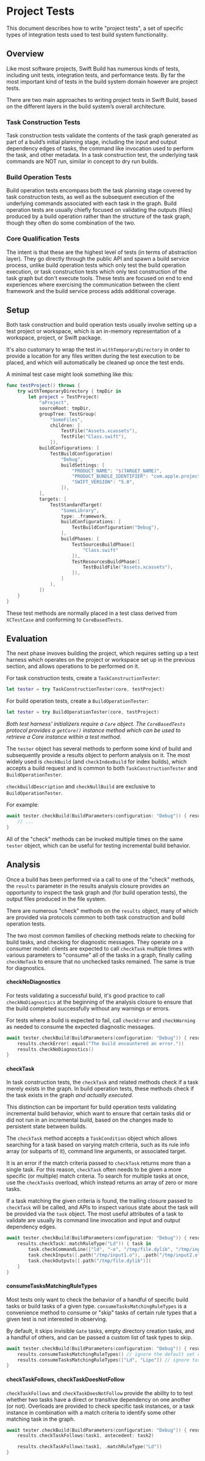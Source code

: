 # Project Tests

This document describes how to write "project tests", a set of specific types of integration tests used to test build system functionality.

## Overview

Like most software projects, Swift Build has numerous kinds of tests, including unit tests, integration tests, and performance tests. By far the most important kind of tests in the build system domain however are project tests.

There are two main approaches to writing project tests in Swift Build, based on the different layers in the build system’s overall architecture.

### Task Construction Tests

Task construction tests validate the contents of the task graph generated as part of a build’s initial planning stage, including the input and output dependency edges of tasks, the command like invocation used to perform the task, and other metadata. In a task construction test, the underlying task commands are NOT run, similar in concept to dry run builds.

### Build Operation Tests

Build operation tests encompass both the task planning stage covered by task construction tests, as well as the subsequent execution of the underlying commands associated with each task in the graph. Build operation tests are usually chiefly focused on validating the outputs (files) produced by a build operation rather than the structure of the task graph, though they often do some combination of the two.

### Core Qualification Tests

The intent is that these are the highest level of tests (in terms of abstraction layer). They go directly through the public API and spawn a build service process, unlike build operation tests which only test the build operation execution, or task construction tests which only test construction of the task graph but don't execute tools. These tests are focused on end to end experiences where exercising the communication between the client framework and the build service process adds additional coverage.

## Setup

Both task construction and build operation tests usually involve setting up a test project or workspace, which is an in-memory representation of a workspace, project, or Swift package.

It's also customary to wrap the test in `withTemporaryDirectory` in order to provide a location for any files written during the test execution to be placed, and which will automatically be cleaned up once the test ends.

A minimal test case might look something like this:

```swift
func testProject() throws {
    try withTemporaryDirectory { tmpDir in
        let project = TestProject(
            "aProject",
            sourceRoot: tmpDir,
            groupTree: TestGroup(
                "SomeFiles",
                children: [
                    TestFile("Assets.xcassets"),
                    TestFile("Class.swift"),
                ]),
            buildConfigurations: [
                TestBuildConfiguration(
                    "Debug",
                    buildSettings: [
                        "PRODUCT_NAME": "$(TARGET_NAME)",
                        "PRODUCT_BUNDLE_IDENTIFIER": "com.apple.project",
                        "SWIFT_VERSION": "5.0",
                    ]),
            ],
            targets: [
                TestStandardTarget(
                    "SomeLibrary",
                    type: .framework,
                    buildConfigurations: [
                        TestBuildConfiguration("Debug"),
                    ],
                    buildPhases: [
                        TestSourcesBuildPhase([
                            "Class.swift"
                        ]),
                        TestResourcesBuildPhase([
                            TestBuildFile("Assets.xcassets"),
                        ]),
                    ]
                ),
            ])
    }
}
```

These test methods are normally placed in a test class derived from `XCTestCase` and conforming to `CoreBasedTests`.

## Evaluation

The next phase invoves building the project, which requires setting up a test harness which operates on the project or workspace set up in the previous section, and allows operations to be performed on it.

For task construction tests, create a `TaskConstructionTester`:

```swift
let tester = try TaskConstructionTester(core, testProject)
```

For build operation tests, create a `BuildOperationTester`:

```swift
let tester = try BuildOperationTester(core, testProject)
```

_Both test harness' initializers require a `Core` object. The `CoreBasedTests` protocol provides a `getCore()` instance method which can be used to retrieve a Core instance within a test method._

The `tester` object has several methods to perform some kind of build and subsequently provide a results object to perform analysis on it. The most widely used is `checkBuild` (and `checkIndexBuild` for index builds), which accepts a build request and is common to both `TaskConstructionTester` and `BuildOperationTester`.

`checkBuildDescription` and `checkNullBuild` are exclusive to `BuildOperationTester`.

For example:

```swift
await tester.checkBuild(BuildParameters(configuration: "Debug")) { results in
    // ...
}
```

All of the "check" methods can be invoked multiple times on the same `tester` object, which can be useful for testing incremental build behavior.

## Analysis

Once a build has been performed via a call to one of the "check" methods, the `results` parameter in the results analysis closure provides an opportunity to inspect the task graph and (for build operation tests), the output files produced in the file system.

There are numerous "check" methods on the `results` object, many of which are provided via protocols common to both task construction and build operation tests.

The two most common families of checking methods relate to checking for build tasks, and checking for diagnostic messages. They operate on a consumer model: clients are expected to call `checkTask` multiple times with various parameters to "consume" all of the tasks in a graph, finally calling `checkNoTask` to ensure that no unchecked tasks remained. The same is true for diagnostics.

#### checkNoDiagnostics

For tests validating a successful build, it's good practice to call `checkNoDiagnostics` at the beginning of the analysis closure to ensure that the build completed successfully without any warnings or errors.

For tests where a build is expected to fail, call `checkError` and `checkWarning` as needed to consume the expected diagnostic messages.

```swift
await tester.checkBuild(BuildParameters(configuration: "Debug")) { results in
    results.checkError(.equal("The build encountered an error."))
    results.checkNoDiagnostics()
}
```

#### checkTask

In task construction tests, the `checkTask` and related methods check if a task merely exists in the graph. In build operation tests, these methods check if the task exists in the graph _and actually executed_.

This distinction can be important for build operation tests validating incremental build behavior, which want to ensure that certain tasks did or did not run in an incremental build, based on the changes made to persistent state between builds.

The `checkTask` method accepts a `TaskCondition` object which allows searching for a task based on varying match criteria, such as its rule info array (or subparts of it), command line arguments, or associated target.

It is an error if the match criteria passed to `checkTask` returns more than a single task. For this reason, `checkTask` often needs to be given a more specific (or multiple) match criteria. To search for multiple tasks at once, use the `checkTasks` overload, which instead returns an array of zero or more tasks.

If a task matching the given criteria is found, the trailing closure passed to `checkTask` will be called, and APIs to inspect various state about the task will be provided via the `task` object. The most useful attributes of a task to validate are usually its command line invocation and input and output dependency edges.

```swift
await tester.checkBuild(BuildParameters(configuration: "Debug")) { results in
    results.checkTask(.matchRuleType("Ld")) { task in
        task.checkCommandLine(["ld", "-o", "/tmp/file.dylib", "/tmp/input1.o", "/tmp/input2.o"])
        task.checkInputs([.path("/tmp/input1.o"), .path("/tmp/input2.o")])
        task.checkOutputs([.path("/tmp/file.dylib")])
    }
}
```

#### consumeTasksMatchingRuleTypes

Most tests only want to check the behavior of a handful of specific build tasks or build tasks of a given type. `consumeTasksMatchingRuleTypes` is a convenience method to consume or "skip" tasks of certain rule types that a given test is not interested in observing.

By default, it skips invisible `Gate` tasks, empty directory creation tasks, and a handful of others, and can be passed a custom list of task types to skip.

```swift
await tester.checkBuild(BuildParameters(configuration: "Debug")) { results in
    results.consumeTasksMatchingRuleTypes() // ignore the default set of tasks
    results.consumeTasksMatchingRuleTypes(["Ld", "Lipo"]) // ignore tasks related to linking
}
```

#### checkTaskFollows, checkTaskDoesNotFollow

`checkTaskFollows` and `checkTaskDoesNotFollow` provide the ability to to test whether two tasks have a direct or transitive dependency on one another (or not). Overloads are provided to check specific task instances, or a task instance in combination with a match criteria to identify some other matching task in the graph.

```swift
await tester.checkBuild(BuildParameters(configuration: "Debug")) { results in
    results.checkTaskFollows(task1, antecedent: task2)

    results.checkTaskFollows(task1, .matchRuleType("Ld"))
}
```
